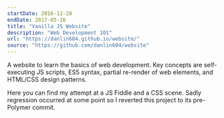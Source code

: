 ```yaml
---
startDate: 2016-12-20
endDate: 2017-05-26
title: "Vanilla JS Website"
description: "Web Development 101"
url: "https://danlin604.github.io/website/"
source: "https://github.com/danlin604/website"
---
```


A website to learn the basics of web development. Key concepts are self-executing JS scripts, ES5 syntax, partial re-render of web elements, and HTML/CSS design patterns.

Here you can find my attempt at a JS Fiddle and a CSS scene. Sadly regression occurred at some point so I reverted this project to its pre-Polymer commit.

